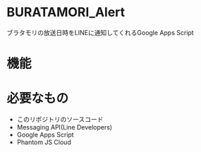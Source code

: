 # BURATAMORI_Alert
ブラタモリの放送日時をLINEに通知してくれるGoogle Apps Script

# 機能

# 必要なもの
* このリポジトリのソースコード
* Messaging API(Line Developers)
* Google Apps Script
* Phantom JS Cloud
